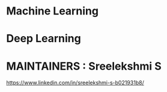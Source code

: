 # Machine Learning
# Deep Learning
# MAINTAINERS : Sreelekshmi S
https://www.linkedin.com/in/sreelekshmi-s-b021931b8/
